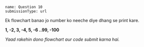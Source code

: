 ```ngMeta
name: Question 10
submissionType: url
```

Ek flowchart banao jo number ko neeche diye dhang se print kare.

**1, -2, 3, -4, 5, -6 ..99, -100**

*Yaad rakehin dono flowchart aur code submit karna hai.*
